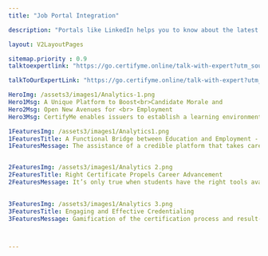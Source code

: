 ```yaml
---
title: "Job Portal Integration"

description: "Portals like LinkedIn helps you to know about the latest job opportunities depending on the skills acquired"

layout: V2LayoutPages

sitemap.priority : 0.9
talktoexpertlink: "https://go.certifyme.online/talk-with-expert?utm_source=Job-Portal-Integration&utm_medium=hero&utm_campaign=Talk+to+the+expert"

talkToOurExpertLink: "https://go.certifyme.online/talk-with-expert?utm_source=Job-Portal-Integration&utm_medium=review&utm_campaign=Talk+to+our+expert"

HeroImg: /assets3/images1/Analytics-1.png
Hero1Msg: A Unique Platform to Boost<br>Candidate Morale and
Hero2Msg: Open New Avenues for <br> Employment
Hero3Msg: CertifyMe enables issuers to establish a learning environment that not only impels students to learn but also meets their ultimate goal, of landing a suitable job.

1FeaturesImg: /assets3/images1/Analytics1.png
1FeaturesTitle: A Functional Bridge between Education and Employment - CertifyMe
1FeaturesMessage: The assistance of a credible platform that takes care of the complete certification process and also comes with an integrated career-advancing tool can promote student employability. Stand out in the competition by being a valued member of the CertifyMe software. Check <a href="https://go.certifyme.online/request-demo">here</a> how we do it!


2FeaturesImg: /assets3/images1/Analytics 2.png
2FeaturesTitle: Right Certificate Propels Career Advancement
2FeaturesMessage: It’s only true when students have the right tools available to them. CertifyMe powers learning momentum by inspiring candidates to take new courses that open new opportunities. The best feature of us is applicants won’t need to scour through the internet themselves, just visiting our job integration portal instantly directs them to the featured open positions.

                   
3FeaturesImg: /assets3/images1/Analytics 3.png
3FeaturesTitle: Engaging and Effective Credentialing
3FeaturesMessage: Gamification of the certification process and result-oriented credentials increase learner engagement with courses and upskilling programs.



---
```

